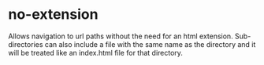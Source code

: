 # no-extension
Allows navigation to url paths without the need for an html extension. Sub-directories can also include a file with the same name as the directory and it will be treated like an index.html file for that directory.
